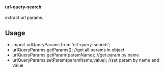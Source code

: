 #### url-query-search
extract url params.

## Usage

- import urlQueryParams from 'url-query-search';
- urlQueryParams.getParams(); //get all params in object
- urlQueryParams.getParam(paramName); //get param by name
- urlQueryParams.setParam(paramName,value); //set param by name and value